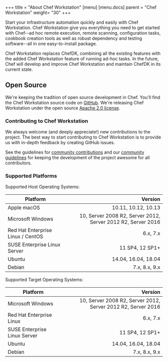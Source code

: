 +++
title = "About Chef Workstation"
[menu]
  [menu.docs]
    parent = "Chef Workstation"
    weight= "30"
+++

Start your infrastructure automation quickly and easily with Chef Workstation. Chef Workstation give you everything you need to get started with Chef--ad hoc remote execution, remote scanning, configuration tasks, cookbook creation tools as well as robust dependency and testing software--all in one easy-to-install package.

Chef Workstation replaces ChefDK, combining all the existing features with the added Chef Workstation feature of running ad-hoc tasks. In the future, Chef will develop and improve Chef Workstation and maintain ChefDK in its current state.

## Open Source

We're keeping the tradition of open source development in Chef. You'll find the Chef Workstation source code on [GitHub](https://github.com/chef/chef-workstation). We're releasing Chef Workstation under the open source [Apache 2.0 license](https://github.com/chef/chef-workstation/blob/master/LICENSE).

### Contributing to Chef Workstation

We always welcome (and deeply appreciate!) new contributions to the project. The best way to start contributing to Chef Workstation is to provide us with in-depth feedback by creating GitHub issues.

See the guidelines for [community contributions](https://docs.chef.io/community_contributions.html) and our [community guidelines](https://docs.chef.io/community_guidelines.html) for keeping the development of the project awesome for all contributors.

### Supported Platforms

Supported Host Operating Systems:

| Platform                         | Version  |
| -------------                    | -----:|
| Apple macOS                      | 10.11, 10.12, 10.13|
| Microsoft Windows                | 10, Server 2008 R2, Server 2012, Server 2012 R2, Server 2016 |
| Red Hat Enterprise Linux / CentOS| 6.x, 7.x |
| SUSE Enterprise Linux Server     | 11 SP4, 12 SP1+ |
| Ubuntu                           | 14.04, 16.04, 18.04 |
| Debian                           | 7.x, 8.x, 9.x |

Supported Target Operating Systems:

| Platform                         | Version  |
| -------------                    | -----:|
| Microsoft Windows                | 10, Server 2008 R2, Server 2012, Server 2012 R2, Server 2016 |
| Red Hat Enterprise Linux         | 6.x, 7.x |
| SUSE Enterprise Linux Server     | 11 SP4, 12 SP1+ |
| Ubuntu                           | 14.04, 16.04, 18.04 |
| Debian                           | 7.x, 8.x, 9.x |
